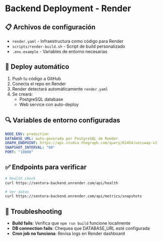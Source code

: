 # Backend Deployment - Render

## 📋 Archivos de configuración

- `render.yaml` - Infraestructura como código para Render
- `scripts/render-build.sh` - Script de build personalizado
- `.env.example` - Variables de entorno necesarias

## 🚀 Deploy automático

1. Push tu código a GitHub
2. Conecta el repo en Render
3. Render detectará automáticamente `render.yaml`
4. Se creará:
   - PostgreSQL database
   - Web service con auto-deploy

## 🔍 Variables de entorno configuradas

```yaml
NODE_ENV: production
DATABASE_URL: auto-generada por PostgreSQL de Render
GRAPH_ENDPOINT: https://api.studio.thegraph.com/query/62454/uniswap-v2-mainnet/version/latest  
SNAPSHOT_INTERVAL: "60"
PORT: "10000"
```

## ✅ Endpoints para verificar

```bash
# Health check
curl https://sentora-backend.onrender.com/api/health

# Ver datos
curl https://sentora-backend.onrender.com/api/metrics/snapshots
```

## 🐛 Troubleshooting

- **Build fails**: Verifica que `npm run build` funcione localmente
- **DB connection fails**: Chequea que DATABASE_URL esté configurada
- **Cron job no funciona**: Revisa logs en Render dashboard 